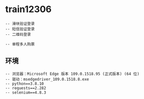 # train12306
    -- 滑块验证登录
    -- 短信验证登录
    -- 二维码登录

    -- 单程多人购票

## 环境
    -- 浏览器：Microsoft Edge 版本 109.0.1518.95 (正式版本) (64 位)
    -- 驱动：msedgedriver_109.0.1518.8.exe
    -- python==3.8.10
    -- requests==2.282
    -- selenium==4.8.3
